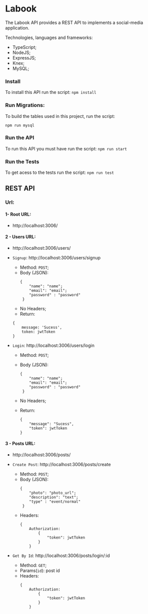 # Labook
The Labook API provides a REST API to implements a social-media application.

Technologies, languages and frameworks:
- TypeScript;
- NodeJS;
- ExpressJS;
- Knex;
- MySQL;


### Install

To install this API run the script:
`
npm install
`

### Run Migrations:

To build the tables used in this project, run the script:

`
npm run mysql
`

### Run the API

To run this API you must have run the script:
`
npm run start
`

### Run the Tests

To get acess to the tests run the script:
`
npm run test
`

## REST API
### Url:
#### 1- Root URL:
 - http://localhost:3006/

#### 2 - Users URL:
 - http://localhost:3006/users/
 - `Signup`: http://localhost:3006/users/signup
    - Method: `POST`;
    - Body (JSON):
        ```
        {
            "name": "name";
            "email": "email";
            "password" : "password"
         } 
         ```
    - No Headers;
    - Return:
    ```
    {
        message: 'Sucess',
        token: jwtToken
    }
    ```

- `Login`: http://localhost:3006/users/login
    - Method: `POST`;
    - Body (JSON):
        ```
        {
            "name": "name";
            "email": "email";
            "password" : "password"
         } 
         ```
    - No Headers;

    - Return:
        ```
        {
            "message": "Sucess",
            "token": jwtToken
        }
        ```

#### 3 - Posts URL:
 - http://localhost:3006/posts/
 - `Create Post`: http://localhost:3006/posts/create
    - Method: `POST`;
    - Body (JSON):
        ```
        {
            "photo": "photo_url";
            "description": "text";
            "type" : "event/normal"
         } 
         ```
    - Headers:
        ```
        {
            Authorization: 
                {
                    "token": jwtToken
                }
            } 
        ```

- `Get By Id`: http://localhost:3006/posts/login/:id
    - Method: `GET`;
    - Params(`id`): post id  
    - Headers:
        ```
        {
            Authorization: 
                {
                    "token": jwtToken
                }
            } 
        ```